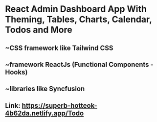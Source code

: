 # React Admin Dashboard App With Theming, Tables, Charts, Calendar, Todos and More
## ~CSS framework like Tailwind CSS
## ~framework ReactJs (Functional Components - Hooks)
## ~libraries like Syncfusion 
## Link: https://superb-hotteok-4b62da.netlify.app/Todo
